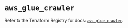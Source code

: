 # `aws_glue_crawler`

Refer to the Terraform Registry for docs: [`aws_glue_crawler`](https://registry.terraform.io/providers/hashicorp/aws/6.7.0/docs/resources/glue_crawler).
